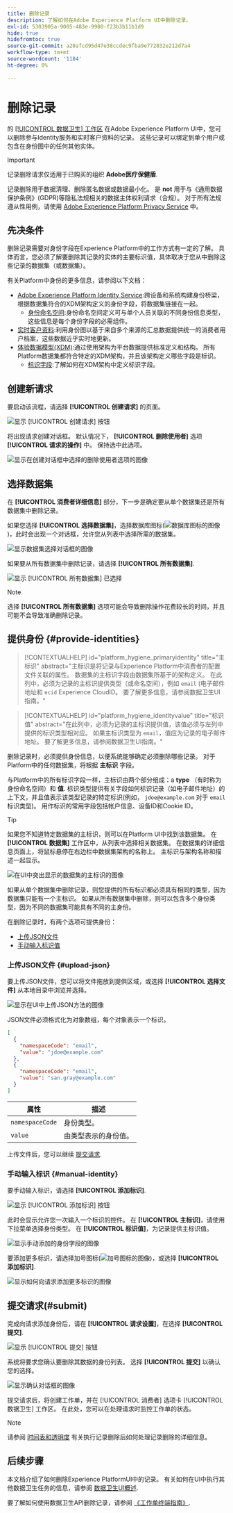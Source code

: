 ```yaml
---
title: 删除记录
description: 了解如何在Adobe Experience Platform UI中删除记录。
exl-id: 5303905a-9005-483e-9980-f23b3b11b1d9
hide: true
hidefromtoc: true
source-git-commit: a20afcd95d47e38ccdec9fba9e772032e212d7a4
workflow-type: tm+mt
source-wordcount: '1184'
ht-degree: 0%

---
```


# 删除记录

的 [[!UICONTROL 数据卫生] 工作区](./overview.md) 在Adobe Experience Platform UI中，您可以删除参与Identity服务和实时客户资料的记录。 这些记录可以绑定到单个用户或包含在身份图中的任何其他实体。

>[!IMPORTANT]
>
>记录删除请求仅适用于已购买的组织 **Adobe医疗保健盾**.
>
>
>记录删除用于数据清理、删除匿名数据或数据最小化。 是 **not** 用于与《通用数据保护条例》(GDPR)等隐私法规相关的数据主体权利请求（合规）。 对于所有法规遵从性用例，请使用 [Adobe Experience Platform Privacy Service](../../privacy-service/home.md) 中。

## 先决条件

删除记录需要对身份字段在Experience Platform中的工作方式有一定的了解。 具体而言，您必须了解要删除其记录的实体的主要标识值，具体取决于您从中删除这些记录的数据集（或数据集）。

有关Platform中身份的更多信息，请参阅以下文档：

* [Adobe Experience Platform Identity Service](../../identity-service/home.md):跨设备和系统构建身份桥梁，根据数据集符合的XDM架构定义的身份字段，将数据集链接在一起。
   * [身份命名空间](../../identity-service/namespaces.md):身份命名空间定义可与单个人员关联的不同身份信息类型，这些信息是每个身份字段的必需组件。
* [实时客户资料](../../profile/home.md):利用身份图以基于来自多个来源的汇总数据提供统一的消费者用户档案，这些数据近乎实时地更新。
* [体验数据模型(XDM)](../../xdm/home.md):通过使用架构为平台数据提供标准定义和结构。 所有Platform数据集都符合特定的XDM架构，并且该架构定义哪些字段是标识。
   * [标识字段](../../xdm/ui/fields/identity.md):了解如何在XDM架构中定义标识字段。

## 创建新请求

要启动该流程，请选择 **[!UICONTROL 创建请求]** 的页面。

![显示 [!UICONTROL 创建请求] 按钮](../images/ui/record-delete/create-request-button.png)

将出现请求创建对话框。 默认情况下， **[!UICONTROL 删除使用者]** 选项 **[!UICONTROL 请求的操作]** 中。 保持选中此选项。

![显示在创建对话框中选择的删除使用者选项的图像](../images/ui/record-delete/consumer-action.png)

## 选择数据集

在 **[!UICONTROL 消费者详细信息]** 部分，下一步是确定要从单个数据集还是所有数据集中删除记录。

如果您选择 **[!UICONTROL 选择数据集]**，选择数据库图标(![数据库图标的图像](../images/ui/record-delete/database-icon.png))，此时会出现一个对话框，允许您从列表中选择所需的数据集。

![显示数据集选择对话框的图像](../images/ui/record-delete/select-dataset.png)

如果要从所有数据集中删除记录，请选择 **[!UICONTROL 所有数据集]**.

![显示 [!UICONTROL 所有数据集] 已选择](../images/ui/record-delete/all-datasets.png)

>[!NOTE]
>
>选择 **[!UICONTROL 所有数据集]** 选项可能会导致删除操作花费较长的时间，并且可能不会导致准确删除记录。

## 提供身份 {#provide-identities}

>[!CONTEXTUALHELP]
>id="platform_hygiene_primaryidentity"
>title="主标识"
>abstract="主标识是将记录与Experience Platform中消费者的配置文件关联的属性。 数据集的主标识字段由数据集所基于的架构定义。 在此列中，必须为记录的主标识提供类型（或命名空间），例如 `email` (电子邮件地址和 `ecid` Experience CloudID。 要了解更多信息，请参阅数据卫生UI指南。"

>[!CONTEXTUALHELP]
>id="platform_hygiene_identityvalue"
>title="标识值"
>abstract="在此列中，必须为记录的主标识提供值，该值必须与左列中提供的标识类型相对应。 如果主标识类型为 `email`，值应为记录的电子邮件地址。 要了解更多信息，请参阅数据卫生UI指南。"

删除记录时，必须提供身份信息，以便系统能够确定必须删除哪些记录。 对于Platform中的任何数据集，将根据 **主标识** 字段。

与Platform中的所有标识字段一样，主标识由两个部分组成：a **type** （有时称为身份命名空间）和 **值**. 标识类型提供有关字段如何标识记录（如电子邮件地址）的上下文，并且值表示该类型记录的特定标识(例如， `jdoe@example.com` 对于 `email` 标识类型)。 用作标识的常用字段包括帐户信息、设备ID和Cookie ID。

>[!TIP]
>
>如果您不知道特定数据集的主标识，则可以在Platform UI中找到该数据集。 在 **[!UICONTROL 数据集]** 工作区中，从列表中选择相关数据集。 在数据集的详细信息页面上，将鼠标悬停在右边栏中数据集架构的名称上。 主标识与架构名称和描述一起显示。
>
>![在UI中突出显示的数据集的主标识的图像](../images/ui/record-delete/dataset-primary-identity.png)

如果从单个数据集中删除记录，则您提供的所有标识都必须具有相同的类型，因为数据集只能有一个主标识。 如果从所有数据集中删除，则可以包含多个身份类型，因为不同的数据集可能具有不同的主身份。

在删除记录时，有两个选项可提供身份：

* [上传JSON文件](#upload-json)
* [手动输入标识值](#manual-identity)

### 上传JSON文件 {#upload-json}

要上传JSON文件，您可以将文件拖放到提供区域，或选择 **[!UICONTROL 选择文件]** 从本地目录中浏览并选择。

![显示在UI中上传JSON方法的图像](../images/ui/record-delete/upload-json.png)

JSON文件必须格式化为对象数组，每个对象表示一个标识。

```json
[
  {
    "namespaceCode": "email",
    "value": "jdoe@example.com"
  },
  {
    "namespaceCode": "email",
    "value": "san.gray@example.com"
  }
]
```

| 属性 | 描述 |
| --- | --- |
| `namespaceCode` | 身份类型。 |
| `value` | 由类型表示的身份值。 |

上传文件后，您可以继续 [提交请求](#submit).

### 手动输入标识 {#manual-identity}

要手动输入标识，请选择 **[!UICONTROL 添加标识]**.

![显示 [!UICONTROL 添加标识] 按钮](../images/ui/record-delete/add-identity.png)

此时会显示允许您一次输入一个标识的控件。 在 **[!UICONTROL 主标识]**，请使用下拉菜单选择身份类型。 在 **[!UICONTROL 标识值]**，为记录提供主标识值。

![显示手动添加的身份字段的图像](../images/ui/record-delete/identity-added.png)

要添加更多标识，请选择加号图标(![加号图标的图像](../images/ui/record-delete/plus-icon.png))，或选择 **[!UICONTROL 添加标识]**.

![显示如何向请求添加更多标识的图像](../images/ui/record-delete/more-identities.png)

## 提交请求(#submit)

完成向请求添加身份后，请在 **[!UICONTROL 请求设置]**，在选择 **[!UICONTROL 提交]**.

![显示 [!UICONTROL 提交] 按钮](../images/ui/record-delete/submit.png)

系统将要求您确认要删除其数据的身份列表。 选择 **[!UICONTROL 提交]** 以确认您的选择。

![显示确认对话框的图像](../images/ui/record-delete/confirm-request.png)

提交请求后，将创建工作单，并在 [!UICONTROL 消费者] 选项卡 [!UICONTROL 数据卫生] 工作区。 在此处，您可以在处理请求时监控工作单的状态。

>[!NOTE]
>
>请参阅 [时间表和透明度](../home.md#record-delete-transparency) 有关执行记录删除后如何处理记录删除的详细信息。

## 后续步骤

本文档介绍了如何删除Experience PlatformUI中的记录。 有关如何在UI中执行其他数据卫生任务的信息，请参阅 [数据卫生UI概述](./overview.md).

要了解如何使用数据卫生API删除记录，请参阅 [《工作单终端指南》](../api/workorder.md).
